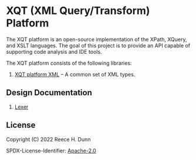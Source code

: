 # XQT (XML Query/Transform) Platform
The XQT platform is an open-source implementation of the XPath, XQuery, and XSLT
languages. The goal of this project is to provide an API capable of supporting
code analysis and IDE tools.

The XQT platform consists of the following libraries:
1. [XQT platform XML](src/xqt-platform-xml/README.md) &ndash; A common set of
   XML types.

## Design Documentation
1. [Lexer](docs/design/lexer.md)

## License
Copyright (C) 2022 Reece H. Dunn

SPDX-License-Identifier: [Apache-2.0](LICENSE)
